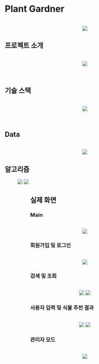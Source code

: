 # Plant Gardner

<p align="center">
  <br>
  <img src="./images/main.JPG">
  <br>
</p>

## 프로젝트 소개

<p align="center">
  <br>
  <img src="./images/about.JPG">
  <br>
</p>

<br>

## 기술 스택

<p align="center">
  <br>
  <img src="./images/develop.JPG">
  <br>
</p>

<br>

## Data

<p align="center">
  <br>
  <img src="./images/board/data.PNG">
  <br>
</p>

## 알고리즘

<figure class="half">
    <img src="./images/algo1.JPG">
    <img src="./images/algo2.JPG">
<figure>

## 실제 화면

### Main

<p align="center">
  <br>
  <img src="./images/board/main.PNG">
  <br>
</p>

### 회원가입 및 로그인

<p align="center">
<br>
<img src="./images/board/join.PNG">
<br>
</p>

### 검색 및 조회

<p align="center">
<br>
<img src="./images/board/search.PNG">
<img src="./images/board/detail.PNG">
<br>
</p>

### 사용자 입력 및 식물 추천 결과

<p align="center">
<br>
<img src="./images/board/recommend.PNG">
<img src="./images/board/result.PNG">
<br>
</p>

### 관리자 모드

<p align="center">
<br>
<img src="./images/board/admin.PNG">
<br>
</p>

<br>


<p align="justify">

</p>

<br>
